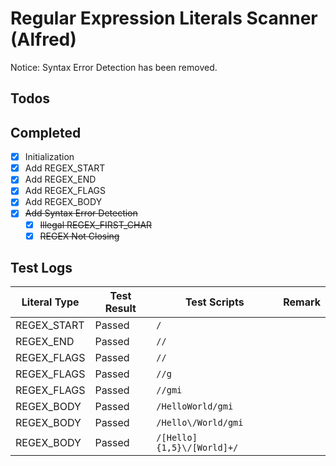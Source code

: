 # Regular Expression Literals Scanner (Alfred)
Notice: Syntax Error Detection has been removed. 

## Todos

## Completed
- [x] Initialization
- [x] Add REGEX_START
- [x] Add REGEX_END
- [x] Add REGEX_FLAGS
- [x] Add REGEX_BODY
- [x] ~~Add Syntax Error Detection~~
	- [x] ~~Illegal REGEX_FIRST_CHAR~~
	- [x] ~~REGEX Not Closing~~

## Test Logs
Literal Type | Test Result | Test Scripts | Remark
--- | --- | --- | ---
REGEX_START | Passed | `/` | 
REGEX_END | Passed | `//` | 
REGEX_FLAGS | Passed | `//` | 
REGEX_FLAGS | Passed | `//g` | 
REGEX_FLAGS | Passed | `//gmi` | 
REGEX_BODY | Passed | `/HelloWorld/gmi` | 
REGEX_BODY | Passed | `/Hello\/World/gmi` | 
REGEX_BODY | Passed | `/[Hello]{1,5}\/[World]+/` | 